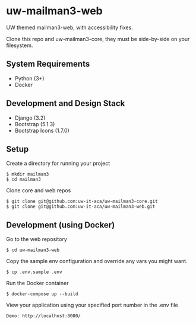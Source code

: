 # uw-mailman3-web
UW themed mailman3-web, with accessibility fixes.

Clone this repo and uw-mailman3-core, they must be side-by-side on your filesystem.

## System Requirements

- Python (3+)
- Docker

## Development and Design Stack

- Django (3.2)
- Bootstrap (5.1.3)
- Bootstrap Icons (1.7.0)

## Setup

Create a directory for running your project

    $ mkdir mailman3
    $ cd mailman3

Clone core and web repos

    $ git clone git@github.com:uw-it-aca/uw-mailman3-core.git
    $ git clone git@github.com:uw-it-aca/uw-mailman3-web.git

## Development (using Docker)

Go to the web repository

    $ cd uw-mailman3-web

Copy the sample env configuration and override any vars you might want.

    $ cp .env.sample .env

Run the Docker container

    $ docker-compose up --build

View your application using your specified port number in the .env file

    Demo: http://localhost:8000/
